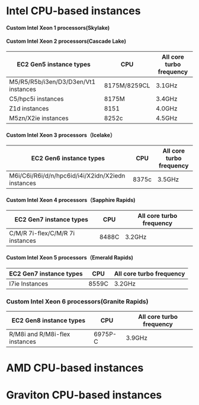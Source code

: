 # Intel CPU-based instances
#### Custom Intel Xeon 1 processors(Skylake)
#### Custom Intel Xeon 2 processors(Cascade Lake)

| EC2 Gen5 instance types| CPU | All core turbo frequency|
|---------|---------|---------|
| M5/R5/R5b/i3en/D3/D3en/Vt1 instances | 8175M/8259CL | 3.1GHz|
| C5/hpc5i  instances| 8175M | 3.4GHz|
| Z1d  instances|8151 | 4.0GHz |
| M5zn/X2ie instances|8252c| 4.5GHz |

#### Custom Intel Xeon 3 processors（Icelake）
| EC2 Gen6 instance types| CPU | All core turbo frequency|
|---------|---------|---------|
| M6i/C6i/R6i/d/n/hpc6id/i4i/X2idn/X2iedn instances| 8375c | 3.5GHz|

#### Custom Intel Xeon 4 processors（Sapphire Rapids)
| EC2 Gen7 instance types| CPU | All core turbo  frequency|
|---------|---------|---------|
| C/M/R 7i-flex/C/M/R 7i instances|  8488C  | 3.2GHz|

#### Custom Intel Xeon 5 processors（Emerald Rapids)
| EC2 Gen7 instance types| CPU | All core turbo  frequency|
|---------|---------|---------|
| I7ie Instances | 8559C | 3.2GHz|

### Custom Intel Xeon 6 processors(Granite Rapids)
| EC2 Gen8 instance types| CPU | All core turbo frequency|
|---------|---------|---------|
| R/M8i and R/M8i-flex instances| 6975P-C| 3.9GHz|

# AMD CPU-based instances
# Graviton CPU-based instances
